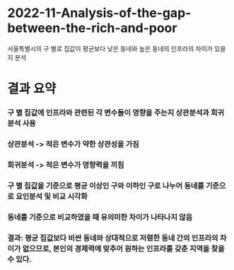 # 2022-11-Analysis-of-the-gap-between-the-rich-and-poor
서울특별시의 구 별로 집값이 평균보다 낮은 동네와 높은 동네의 인프라의 차이가 있을 지 분석

# 결과 요약
### 구 별 집값에 인프라와 관련된 각 변수들이 영향을 주는지 상관분석과 회귀분석 사용
### 상관분석 ->  적은 변수가 약한 상관성을 가짐
### 회귀분석 ->  적은 변수가 영향력을 끼침

### 구 별 집값을 기준으로 평균 이상인 구와 이하인 구로 나누어 동네를 기준으로 요인분석 및 비교 시각화
### 동네를 기준으로 비교하였을 때 유의미한 차이가 나타나지 않음

### 결과: 평균 집값보다 비싼 동네와 상대적으로 저렴한 동네 간의 인프라의 차이가 없으므로, 본인의 경제력에 맞추어 원하는 인프라를 갖춘 지역을 찾을 수 있다.
